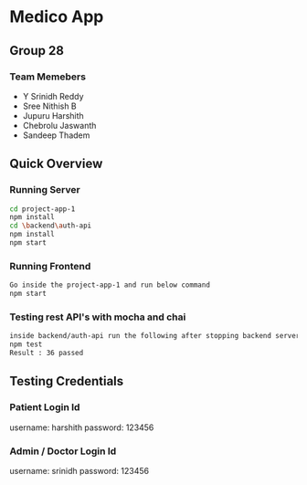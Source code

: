 # Medico App
## Group 28

### Team Memebers
* Y Srinidh Reddy 
* Sree Nithish B 
* Jupuru Harshith 
* Chebrolu Jaswanth 
* Sandeep Thadem 



## Quick Overview
###  Running Server
```sh
cd project-app-1
npm install 
cd \backend\auth-api
npm install 
npm start
```

###  Running Frontend
```sh
Go inside the project-app-1 and run below command
npm start
```

### Testing rest API's with mocha and chai
```sh
inside backend/auth-api run the following after stopping backend server:
npm test
Result : 36 passed
```

## Testing Credentials
### Patient Login Id

username: harshith
password: 123456

### Admin / Doctor Login Id

username: srinidh
password: 123456









